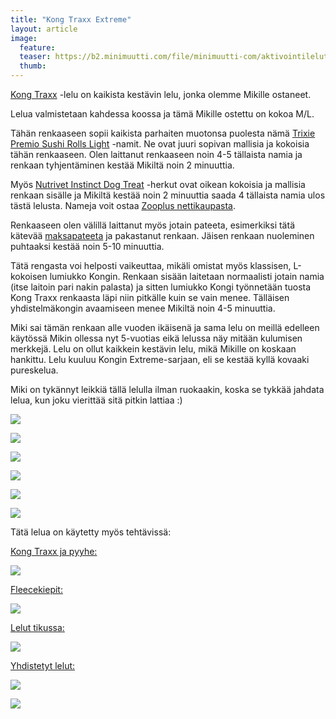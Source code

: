 ```yaml
---
title: "Kong Traxx Extreme"
layout: article
image:
  feature:
  teaser: https://b2.minimuutti.com/file/minimuutti-com/aktivointilelut/kongit/DSC34392-245px.jpg
  thumb:
---
```

[Kong Traxx](http://clk.tradedoubler.com/click?p(210840)a(2526211)g(19927404)url(http://www.zooplus.fi/shop/koirat/lelut/aktivointilelut/aktivointi/326683)) -lelu on kaikista kestävin lelu, jonka olemme Mikille ostaneet.

Lelua valmistetaan kahdessa koossa ja tämä Mikille ostettu on kokoa M/L.

Tähän renkaaseen sopii kaikista parhaiten muotonsa puolesta nämä [Trixie Premio Sushi Rolls Light](http://clk.tradedoubler.com/click?p(210840)a(2526211)g(19927404)url(http://www.zooplus.fi/shop/koirat/luut/kala_puruherkut/202203)) -namit. Ne ovat juuri sopivan mallisia ja kokoisia tähän renkaaseen. Olen laittanut renkaaseen noin 4-5 tällaista namia ja renkaan tyhjentäminen kestää Mikiltä noin 2 minuuttia.

Myös [Nutrivet Instinct Dog Treat](http://clk.tradedoubler.com/click?p(210840)a(2526211)g(19927404)url(http://www.zooplus.fi/shop/koirat/luut/nutrivet)) -herkut ovat oikean kokoisia ja mallisia renkaan sisälle ja Mikiltä kestää noin 2 minuuttia saada 4 tällaista namia ulos tästä lelusta. Nameja voit ostaa [Zooplus nettikaupasta](http://clk.tradedoubler.com/click?p(210840)a(2526211)g(19927404)).

Renkaaseen olen välillä laittanut myös jotain pateeta, esimerkiksi tätä kätevää [maksapateeta](http://clk.tradedoubler.com/click?p(210840)a(2526211)g(19927404)url(http://www.zooplus.fi/shop/koirat/luut/pikkuherkut/puruherkut/198443)) ja pakastanut renkaan. Jäisen renkaan nuoleminen puhtaaksi kestää noin 5-10 minuuttia.

Tätä rengasta voi helposti vaikeuttaa, mikäli omistat myös klassisen, L-kokoisen lumiukko Kongin. Renkaan sisään laitetaan normaalisti jotain namia (itse laitoin pari nakin palasta) ja sitten lumiukko Kongi työnnetään tuosta Kong Traxx renkaasta läpi niin pitkälle kuin se vain menee. Tälläisen yhdistelmäkongin avaamiseen menee Mikiltä noin 4-5 minuuttia.

Miki sai tämän renkaan alle vuoden ikäisenä ja sama lelu on meillä edelleen käytössä Mikin ollessa nyt 5-vuotias eikä lelussa näy mitään kulumisen merkkejä. Lelu on ollut kaikkein kestävin lelu, mikä Mikille on koskaan hankittu. Lelu kuuluu Kongin Extreme-sarjaan, eli se kestää kyllä kovaaki pureskelua.

Miki on tykännyt leikkiä tällä lelulla ilman ruokaakin, koska se tykkää jahdata lelua, kun joku vierittää sitä pitkin lattiaa :)

[![](https://b2.minimuutti.com/file/minimuutti-com/aktivointilelut/kongit/DSC34392-800px.jpg)](https://dl.dropboxusercontent.com/sh/ea1wtnz7z734o12/AADf3DjnWn5JwEkNIy1s7KUia/aktivointilelut/kongit/DSC34392.jpg)

[![](https://b2.minimuutti.com/file/minimuutti-com/aktivointilelut/kongit/DSC34394-800px.jpg)](https://dl.dropboxusercontent.com/sh/ea1wtnz7z734o12/AACOs-TRZwKjnHUkKThzCiuka/aktivointilelut/kongit/DSC34394.jpg)

[![](https://b2.minimuutti.com/file/minimuutti-com/aktivointilelut/kongit/DSC30218_2-800px.jpg)](https://dl.dropboxusercontent.com/sh/ea1wtnz7z734o12/AAB1yEeD9Z8lP6cGA_qPR7qca/aktivointilelut/kongit/DSC30218_2.jpg)

[![](https://b2.minimuutti.com/file/minimuutti-com/aktivointilelut/kongit/DSC30333-800px.jpg)](https://dl.dropboxusercontent.com/sh/ea1wtnz7z734o12/AAAmAdt7HqSHPUaqak1bXcMQa/aktivointilelut/kongit/DSC30333.jpg)

[![](https://b2.minimuutti.com/file/minimuutti-com/aktivointilelut/kongit/DSC30289-800px.jpg)](https://dl.dropboxusercontent.com/sh/ea1wtnz7z734o12/AABVly_wbykszgnGpuPmz8W7a/aktivointilelut/kongit/DSC30289.jpg)

[![](https://b2.minimuutti.com/file/minimuutti-com/aktivointilelut/kongit/DSC30282-800px.jpg)](https://dl.dropboxusercontent.com/sh/ea1wtnz7z734o12/AADq16JEDe1yiIwIx9IF4ylca/aktivointilelut/kongit/DSC30282.jpg)

Tätä lelua on käytetty myös tehtävissä:

[Kong Traxx ja pyyhe:](/aktivointi/kong-traxx-ja-pyyhe/)

[![](https://b2.minimuutti.com/file/minimuutti-com/aktivointi/kong-traxx-ja-pyyhe/DSC57081-800px.jpg)](/aktivointi/kong-traxx-ja-pyyhe/)

[Fleecekiepit:](/aktivointi/fleecekiepit/)

[![](https://b2.minimuutti.com/file/minimuutti-com/aktivointi/fleecekiepit/DS06648-800px.jpg)](/aktivointi/fleecekiepit/)

[Lelut tikussa:](/aktivointi/lelut-tikussa/)

[![](https://b2.minimuutti.com/file/minimuutti-com/aktivointi/lelut-tikussa/DS07913-800px.jpg)](/aktivointi/lelut-tikussa/)

[Yhdistetyt lelut:](/aktivointilelut/yhdistetyt-lelut/)

[![](https://b2.minimuutti.com/file/minimuutti-com/aktivointilelut/muut/DS11210-800px.jpg)](/aktivointilelut/yhdistetyt-lelut/)

[![](https://b2.minimuutti.com/file/minimuutti-com/aktivointilelut/muut/DS11052-800px.jpg)](/aktivointilelut/yhdistetyt-lelut/)
